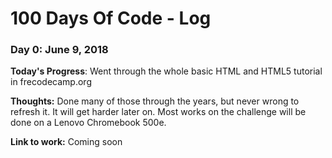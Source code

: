 # 100 Days Of Code - Log

### Day 0: June 9, 2018

**Today's Progress**: Went through the whole basic HTML and HTML5 tutorial in frecodecamp.org

**Thoughts:** Done many of those through the years, but never wrong to refresh it. It will get harder later on. Most works on the challenge will be done on a Lenovo Chromebook 500e.

**Link to work:** Coming soon
